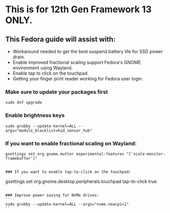 # This is for 12th Gen Framework 13 ONLY.

## This Fedora guide will assist with:

- Workaround needed to get the best suspend battery life for SSD power drain.
- Enable improved fractional scaling support Fedora's GNOME environment using Wayland.
- Enable tap to click on the touchpad.
- Getting your finger print reader working for Fedora user login.


### Make sure to update your packages first
```
sudo dnf upgrade
```

### Enable brightness keys
```
sudo grubby --update-kernel=ALL --args="module_blacklist=hid_sensor_hub"
```

### If you want to enable fractional scaling on Wayland:
```
gsettings set org.gnome.mutter experimental-features "['scale-monitor-framebuffer']"


### If you want to enable tap-to-click on the touchpad:
```
gsettings set org.gnome.desktop.peripherals.touchpad tap-to-click true
```

### Improve power saving for NVMe drives:
``
sudo grubby --update-kernel=ALL --args="nvme.noacpi=1"
``

